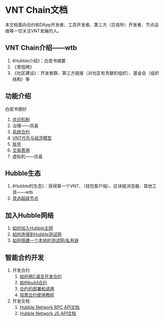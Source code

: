 # VNT Chain文档

本文档面向合约和DApp开发者、工具开发者、第三方（交易所）开发者、节点运维等一切关注VNT发展的人。

## VNT Chain介绍——wtb

1. 《Hubble介绍》：白皮书摘要
1. 《里程碑》
1. 《社区建设》：开发者群、第三方链接（对社区有贡献的组织）、基金会（组织结构）等

## 功能介绍

白皮书摘抄

1. [共识机制](./01-introduction/consensus.md)
1. 治理——凤喜
1. [系统合约](./01-introduction/system-contract.md)
1. [VNT代币与经济模型](./03-ecological/vnt-token.md)
1. [账号](./01-introduction/account.md)
1. [交易费用](./01-introduction/gas.md)
1. 虚拟机——凤喜

## Hubble生态

1. 《Hubble的生态》：获得第一个VNT、（钱包客户端）、区块链浏览器、其他工具——wtb
1. [竞选超级节点](./04-bp/become-to-witness.md)

## 加入Hubble网络

1. [如何加入Hubble主网](./05-network/connect-to-hubble-network.md)
1. [如何连接到Hubble测试网](./05-network/connect-to-hubble-testnet.md)
1. [如何搭建一个本地的测试网/私有链](../introduction/set-up-vnt-network/set-up-4-node-vnt-network.md)

## 智能合约开发

1. 开发合约
    1. [如何用C语言开发合约](https://github.com/vntchain/vnt-documentation/blob/master/smart-contract/write-contract.md)
    1. [如何build合约](https://github.com/vntchain/vnt-documentation/blob/master/smart-contract/compile-contract.md)
    1. [合约的部署和调用](https://github.com/vntchain/vnt-documentation/blob/master/smart-contract/deploy-contract-tutorial.md)
    1. [投票合约使用教程](https://github.com/vntchain/vnt-documentation/blob/master/introduction/take-part-in-witness-election/take-part-in-witness-election.md)
1. 开发文档
    1. [Hubble Network RPC API文档](https://github.com/vntchain/vnt-documentation/blob/master/api/vnt-json-rpc-api.md)
    1. [Hubble Network JS API文档](https://github.com/vntchain/vnt.js/blob/master/doc/api-reference.md)
